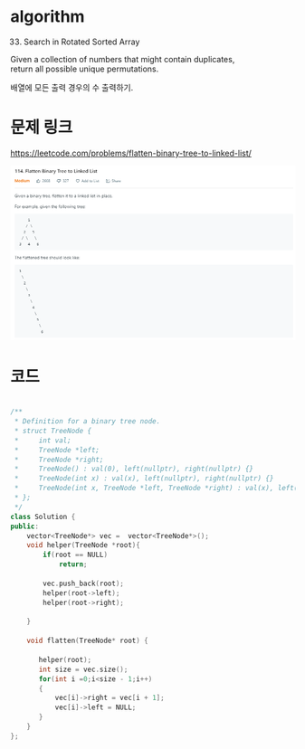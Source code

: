 ﻿# algorithm 
33. Search in Rotated Sorted Array  
  
Given a collection of numbers that might contain duplicates,  
return all possible unique permutations.  

배열에 모든 출력 경우의 수 출력하기.


# 문제 링크    
https://leetcode.com/problems/flatten-binary-tree-to-linked-list/  


![title](https://github.com/jungmin3834/algorithm/blob/master/image/flatten-binary-tree-to-linked-list.png)

# 코드

```cpp

/**
 * Definition for a binary tree node.
 * struct TreeNode {
 *     int val;
 *     TreeNode *left;
 *     TreeNode *right;
 *     TreeNode() : val(0), left(nullptr), right(nullptr) {}
 *     TreeNode(int x) : val(x), left(nullptr), right(nullptr) {}
 *     TreeNode(int x, TreeNode *left, TreeNode *right) : val(x), left(left), right(right) {}
 * };
 */
class Solution {
public:
    vector<TreeNode*> vec =  vector<TreeNode*>();
    void helper(TreeNode *root){   
        if(root == NULL)
            return;
     
        vec.push_back(root);
        helper(root->left);        
        helper(root->right);
       
    }
    
    void flatten(TreeNode* root) {
       
       helper(root);
       int size = vec.size();
       for(int i =0;i<size - 1;i++)
       {       
           vec[i]->right = vec[i + 1];
           vec[i]->left = NULL;
       }
    }
};

```
